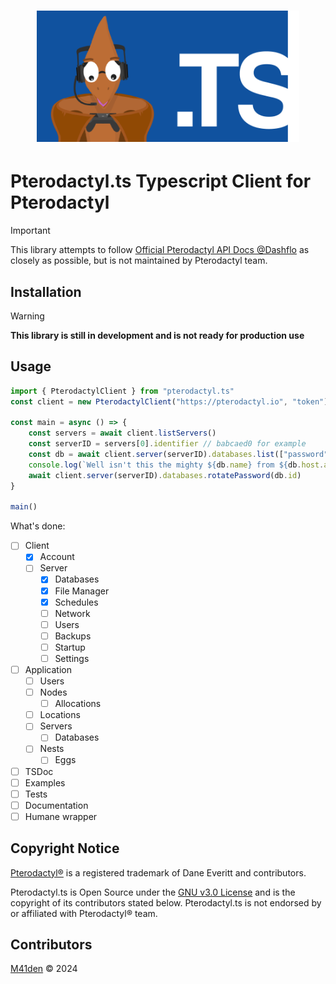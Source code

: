 <h1 align="center">
    <img src=".github/logo.png" width="420" />
</h1>

# Pterodactyl.ts Typescript Client for Pterodactyl
> [!IMPORTANT]
> This library attempts to follow [Official Pterodactyl API Docs @Dashflo](https://dashflo.net/docs/api/pterodactyl/v1)
> as closely as possible, but is not maintained by Pterodactyl team.

## Installation
> [!WARNING]
> **This library is still in development and is not ready for production use**

## Usage
```ts
import { PterodactylClient } from "pterodactyl.ts"
const client = new PterodactylClient("https://pterodactyl.io", "token")

const main = async () => {
    const servers = await client.listServers()
    const serverID = servers[0].identifier // babcaed0 for example
    const db = await client.server(serverID).databases.list(["password"]) // including password
    console.log(`Well isn't this the mighty ${db.name} from ${db.host.address}!`)
    await client.server(serverID).databases.rotatePassword(db.id)
}

main()
```

What's done:
- [ ] Client
  - [X] Account
  - [ ] Server
    - [X] Databases
    - [X] File Manager
    - [X] Schedules
    - [ ] Network
    - [ ] Users
    - [ ] Backups
    - [ ] Startup
    - [ ] Settings
- [ ] Application
  - [ ] Users
  - [ ] Nodes
    - [ ] Allocations
  - [ ] Locations
  - [ ] Servers
    - [ ] Databases
  - [ ] Nests
    - [ ] Eggs
- [ ] TSDoc
- [ ] Examples
- [ ] Tests
- [ ] Documentation
- [ ] Humane wrapper

## Copyright Notice
[Pterodactyl®](https://github.com/pterodactyl) is a registered trademark of Dane Everitt and contributors.

Pterodactyl.ts is Open Source under the [GNU v3.0 License](LICENSE) and is the copyright
of its contributors stated below. Pterodactyl.ts is not endorsed by or affiliated with Pterodactyl® team.

## Contributors
[M41den](https://github.com/m41denx) © 2024